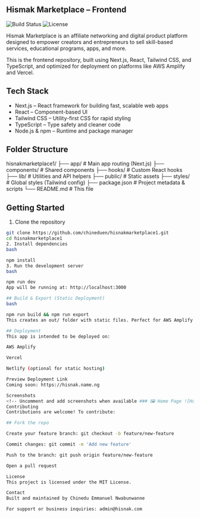 
## Hismak Marketplace – Frontend

![Build Status](https://img.shields.io/badge/build-passing-brightgreen)
![License](https://img.shields.io/badge/license-MIT-blue)

Hismak Marketplace is an affiliate networking and digital product platform designed to empower creators and entrepreneurs to sell skill-based services, educational programs, apps, and more.

This is the frontend repository, built using Next.js, React, Tailwind CSS, and TypeScript, and optimized for deployment on platforms like AWS Amplify and Vercel.


 ## Tech Stack

- Next.js – React framework for building fast, scalable web apps  
- React – Component-based UI  
- Tailwind CSS – Utility-first CSS for rapid styling  
- TypeScript – Type safety and cleaner code  
- Node.js & npm – Runtime and package manager  

## Folder Structure

hisnakmarketplace1/
├── app/ # Main app routing (Next.js)
├── components/ # Shared components
├── hooks/ # Custom React hooks
├── lib/ # Utilities and API helpers
├── public/ # Static assets
├── styles/ # Global styles (Tailwind config)
├── package.json # Project metadata & scripts
└── README.md # This file

## Getting Started

1. Clone the repository
```bash
git clone https://github.com/chineduen/hisnakmarketplace1.git
cd hisnakmarketplace1
2. Install dependencies
bash

npm install
3. Run the development server
bash

npm run dev
App will be running at: http://localhost:3000

## Build & Export (Static Deployment)
bash

npm run build && npm run export
This creates an out/ folder with static files. Perfect for AWS Amplify or Netlify.

## Deployment
This app is intended to be deployed on:

AWS Amplify

Vercel

Netlify (optional for static hosting)

Preview Deployment Link
Coming soon: https://hisnak.name.ng

Screenshots
<!-- Uncomment and add screenshots when available ### 🖼 Home Page ![Home Screenshot](screenshots/home.png) ### 💻 Dashboard ![Dashboard Screenshot](screenshots/dashboard.png) -->
Contributing
Contributions are welcome! To contribute:

## Fork the repo

Create your feature branch: git checkout -b feature/new-feature

Commit changes: git commit -m 'Add new feature'

Push to the branch: git push origin feature/new-feature

Open a pull request

License
This project is licensed under the MIT License.

Contact
Built and maintained by Chinedu Emmanuel Nwabunwanne

For support or business inquiries: admin@hisnak.com


